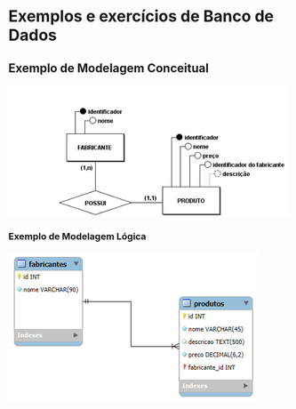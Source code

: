 # Exemplos e exercícios de Banco de Dados

## Exemplo de Modelagem Conceitual

![Entidades, atributos e relacionamento](modelagem-conceitual/Modelo-Conceitual.png)

### Exemplo de Modelagem Lógica

![Tabelas, colunas e relacionamento](modelagem-logica/Modelo-Logico.png)

